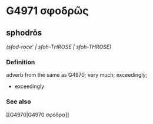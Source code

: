 # G4971 σφοδρῶς

## sphodrōs

_(sfod-roce' | sfoh-THROSE | sfoh-THROSE)_

### Definition

adverb from the same as G4970; very much; exceedingly; 

- exceedingly

### See also

[[G4970|G4970 σφόδρα]]
